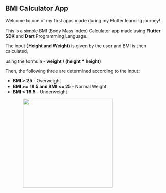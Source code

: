 ## BMI Calculator App

Welcome to one of my first apps made during my Flutter learning journey!

This is a simple BMI (Body Mass Index) Calculator app made using **Flutter SDK** and **Dart** Programming Language.

The input **(Height and Weight)** is given by the user and BMI is then calculated,

using the formula - **weight / (height * height)**

Then, the following three are determined according to the input:

- **BMI > 25** - Overweight
- **BMI >= 18.5 and BMI <= 25** - Normal Weight
- **BMI < 18.5** - Underweight

&emsp;&emsp;&emsp;&emsp;<img src="https://github.com/ronit-singh/BMI_Calculator_app/blob/main/demo.gif" height="280">
